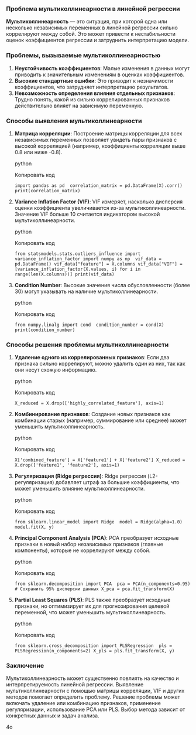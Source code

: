 ### Проблема мультиколлинеарности в линейной регрессии

**Мультиколлинеарность** — это ситуация, при которой одна или несколько независимых переменных в линейной регрессии сильно коррелируют между собой. Это может привести к нестабильности оценок коэффициентов регрессии и затруднить интерпретацию модели.

### Проблемы, вызываемые мультиколлинеарностью

1. **Неустойчивость коэффициентов**: Малые изменения в данных могут приводить к значительным изменениям в оценках коэффициентов.
2. **Высокие стандартные ошибки**: Это приводит к незначимости коэффициентов, что затрудняет интерпретацию результатов.
3. **Невозможность определения влияния отдельных признаков**: Трудно понять, какой из сильно коррелированных признаков действительно влияет на зависимую переменную.

### Способы выявления мультиколлинеарности

1. **Матрица корреляции**: Построение матрицы корреляции для всех независимых переменных позволяет увидеть пары признаков с высокой корреляцией (например, коэффициенты корреляции выше 0.8 или ниже -0.8).
    
    python
    
    Копировать код
    
    `import pandas as pd  correlation_matrix = pd.DataFrame(X).corr() print(correlation_matrix)`
    
2. **Variance Inflation Factor (VIF)**: VIF измеряет, насколько дисперсия оценки коэффициента увеличивается из-за мультиколлинеарности. Значение VIF больше 10 считается индикатором высокой мультиколлинеарности.
    
    python
    
    Копировать код
    
    `from statsmodels.stats.outliers_influence import variance_inflation_factor import numpy as np  vif_data = pd.DataFrame() vif_data["feature"] = X.columns vif_data["VIF"] = [variance_inflation_factor(X.values, i) for i in range(len(X.columns))] print(vif_data)`
    
3. **Condition Number**: Высокие значения числа обусловленности (более 30) могут указывать на наличие мультиколлинеарности.
    
    python
    
    Копировать код
    
    `from numpy.linalg import cond  condition_number = cond(X) print(condition_number)`
    

### Способы решения проблемы мультиколлинеарности

1. **Удаление одного из коррелированных признаков**: Если два признака сильно коррелируют, можно удалить один из них, так как они несут схожую информацию.
    
    python
    
    Копировать код
    
    `X_reduced = X.drop(['highly_correlated_feature'], axis=1)`
    
2. **Комбинирование признаков**: Создание новых признаков как комбинации старых (например, суммирование или среднее) может уменьшить мультиколлинеарность.
    
    python
    
    Копировать код
    
    `X['combined_feature'] = X['feature1'] + X['feature2'] X_reduced = X.drop(['feature1', 'feature2'], axis=1)`
    
3. **Регуляризация (Ridge регрессия)**: Ridge регрессия (L2-регуляризация) добавляет штраф за большие коэффициенты, что может уменьшить влияние мультиколлинеарности.
    
    python
    
    Копировать код
    
    `from sklearn.linear_model import Ridge  model = Ridge(alpha=1.0) model.fit(X, y)`
    
4. **Principal Component Analysis (PCA)**: PCA преобразует исходные признаки в новый набор независимых признаков (главные компоненты), которые не коррелируют между собой.
    
    python
    
    Копировать код
    
    `from sklearn.decomposition import PCA  pca = PCA(n_components=0.95)  # Сохранить 95% дисперсии данных X_pca = pca.fit_transform(X)`
    
5. **Partial Least Squares (PLS)**: PLS также преобразует исходные признаки, но оптимизирует их для прогнозирования целевой переменной, что может уменьшить мультиколлинеарность.
    
    python
    
    Копировать код
    
    `from sklearn.cross_decomposition import PLSRegression  pls = PLSRegression(n_components=2) X_pls = pls.fit_transform(X, y)`
    

### Заключение

Мультиколлинеарность может существенно повлиять на качество и интерпретируемость линейной регрессии. Выявление мультиколлинеарности с помощью матрицы корреляции, VIF и других методов помогает определить проблему. Решение проблемы может включать удаление или комбинацию признаков, применение регуляризации, использование PCA или PLS. Выбор метода зависит от конкретных данных и задач анализа.

4o